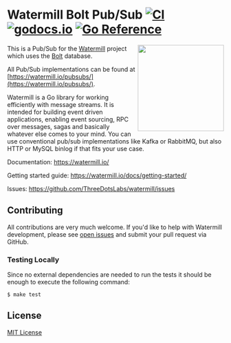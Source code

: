 # Watermill Bolt Pub/Sub [![CI](https://github.com/ThreeDotsLabs/watermill-bolt/workflows/CI/badge.svg)][actions] [![godocs.io](http://godocs.io/github.com/pkg/errors?status.svg)][godoc] [![Go Reference](https://pkg.go.dev/badge/github.com/ThreeDotsLabs/watermill-bolt.svg)][goreference]
<img align="right" width="200" src="https://threedots.tech/watermill-io/watermill-logo.png">

This is a Pub/Sub for the [Watermill][watermill] project which uses the [Bolt][bolt] database.

All Pub/Sub implementations can be found at [https://watermill.io/pubsubs/](https://watermill.io/pubsubs/).

Watermill is a Go library for working efficiently with message streams. It is intended
for building event driven applications, enabling event sourcing, RPC over messages,
sagas and basically whatever else comes to your mind. You can use conventional pub/sub
implementations like Kafka or RabbitMQ, but also HTTP or MySQL binlog if that fits your use case.

Documentation: https://watermill.io/

Getting started guide: https://watermill.io/docs/getting-started/

Issues: https://github.com/ThreeDotsLabs/watermill/issues

## Contributing

All contributions are very much welcome. If you'd like to help with Watermill development,
please see [open issues](https://github.com/ThreeDotsLabs/watermill/issues?utf8=%E2%9C%93&q=is%3Aissue+is%3Aopen+)
and submit your pull request via GitHub.

### Testing Locally

Since no external dependencies are needed to run the tests it should be enough
to execute the following command:

```
$ make test
```

## License

[MIT License](./LICENSE)


[watermill]: https://watermill.io/
[bolt]: https://github.com/etcd-io/bbolt
[actions]: https://github.com/ThreeDotsLabs/watermill-bolt/actions
[godoc]: http://godocs.io/github.com/ThreeDotsLabs/watermill-bolt
[goreference]: https://pkg.go.dev/github.com/ThreeDotsLabs/watermill-bolt
